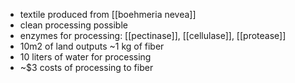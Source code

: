 - textile produced from [[boehmeria nevea]]
- clean processing possible
- enzymes for processing: [[pectinase]], [[cellulase]], [[protease]]
- 10m2 of land outputs ~1 kg of fiber
- 10 liters of water for processing
- ~$3 costs of processing to fiber
